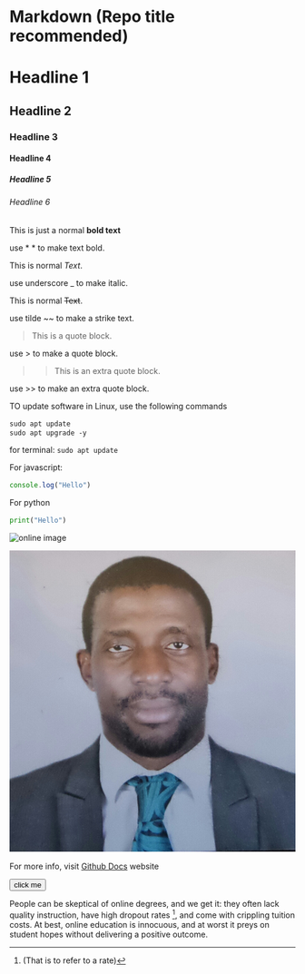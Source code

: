 # Markdown (Repo title recommended)
# Headline 1
## Headline 2
### Headline 3
#### Headline 4
##### Headline 5
###### Headline 6

This is just a normal **bold text**

use * * to  make text bold.

This is normal _Text_.

use underscore _ to make italic.

This is normal ~~Text~~.

use tilde ~~ to  make a strike text.

> This is a quote block.

use > to make a quote block.

>> This is an extra quote block.

use >> to make an extra quote block.

TO update software in Linux, use the following commands

```
sudo apt update
sudo apt upgrade -y
```

for terminal:
```sudo apt update```

For javascript:
```javascript
console.log("Hello")
```

For python
```python
print("Hello")
```
![online image](https://docs.github.com/assets/cb-8119/images/help/writing/headings-rendered.png)

![my capture](./images/2021-03-14%2018.48.34.jpg)

For more info, visit [Github Docs](https://docs.github.com/en/get-started/writing-on-github/getting-started-with-writing-and-formatting-on-github/basic-writing-and-formatting-syntax ) website

<input type="button" value="click me">

People can be skeptical of online degrees, and we get it: they often lack quality instruction, have high dropout rates [^1], and come with crippling tuition costs. At best, online education is innocuous, and at worst it preys on student hopes without delivering a positive outcome.

[^1]: (That is to refer to a rate)